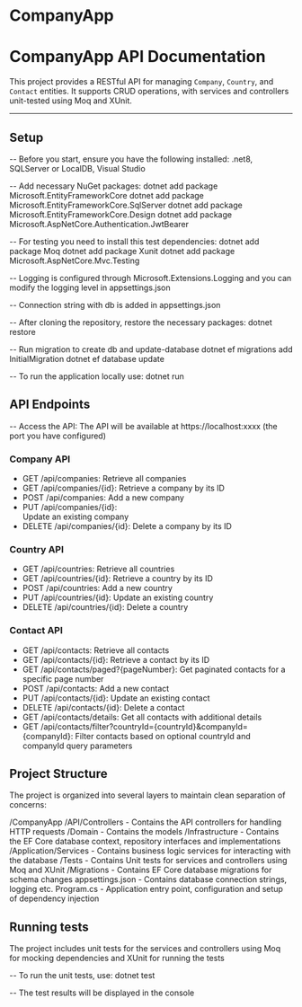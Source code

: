 # CompanyApp
# CompanyApp API Documentation
This project provides a RESTful API for managing `Company`, `Country`, and `Contact` entities. It supports CRUD operations, with services and controllers unit-tested using Moq and XUnit.

---
## Setup

-- Before you start, ensure you have the following installed:
.net8, SQLServer or LocalDB, Visual Studio

-- Add necessary NuGet packages:
dotnet add package Microsoft.EntityFrameworkCore
dotnet add package Microsoft.EntityFrameworkCore.SqlServer
dotnet add package Microsoft.EntityFrameworkCore.Design
dotnet add package Microsoft.AspNetCore.Authentication.JwtBearer

-- For testing you need to install this test dependencies:
dotnet add package Moq
dotnet add package Xunit
dotnet add package Microsoft.AspNetCore.Mvc.Testing

-- Logging is configured through Microsoft.Extensions.Logging and you can modify the logging level in appsettings.json

-- Connection string with db is added in appsettings.json

-- After cloning the repository, restore the necessary packages:
dotnet restore

-- Run migration to create db and update-database
dotnet ef migrations add InitialMigration
dotnet ef database update

-- To run the application locally use:
dotnet run

## API Endpoints
-- Access the API: 
The API will be available at https://localhost:xxxx (the port you have configured)
### Company API
- GET /api/companies: 
  Retrieve all companies
- GET /api/companies/{id}:
  Retrieve a company by its ID
- POST /api/companies: 
  Add a new company
- PUT /api/companies/{id}:  
  Update an existing company
- DELETE /api/companies/{id}: 
  Delete a company by its ID

### Country API
- GET /api/countries: 
  Retrieve all countries
- GET /api/countries/{id}: 
  Retrieve a country by its ID
- POST /api/countries: 
  Add a new country
- PUT /api/countries/{id}: 
  Update an existing country
- DELETE /api/countries/{id}: 
  Delete a country

### Contact API
- GET /api/contacts: 
  Retrieve all contacts
- GET /api/contacts/{id}: 
  Retrieve a contact by its ID
- GET /api/contacts/paged?{pageNumber}:
  Get paginated contacts for a specific page number
- POST /api/contacts:
  Add a new contact
- PUT /api/contacts/{id}: 
  Update an existing contact
- DELETE /api/contacts/{id}: 
  Delete a contact
- GET /api/contacts/details:
  Get all contacts with additional details
- GET /api/contacts/filter?countryId={countryId}&companyId={companyId}: 
  Filter contacts based on optional countryId and companyId query parameters

## Project Structure
The project is organized into several layers to maintain clean separation of concerns:

/CompanyApp
  /API/Controllers       - Contains the API controllers for handling HTTP requests
  /Domain                - Contains the models
  /Infrastructure        - Contains the EF Core database context, repository interfaces and implementations
  /Application/Services  - Contains business logic services for interacting with the database
  /Tests                 - Contains Unit tests for services and controllers using Moq and XUnit
  /Migrations            - Contains EF Core database migrations for schema changes
  appsettings.json       - Contains database connection strings, logging etc.
  Program.cs             - Application entry point, configuration and setup of dependency injection


## Running tests

The project includes unit tests for the services and controllers using Moq for mocking dependencies and XUnit for running the tests

-- To run the unit tests, use:
dotnet test

-- The test results will be displayed in the console 


